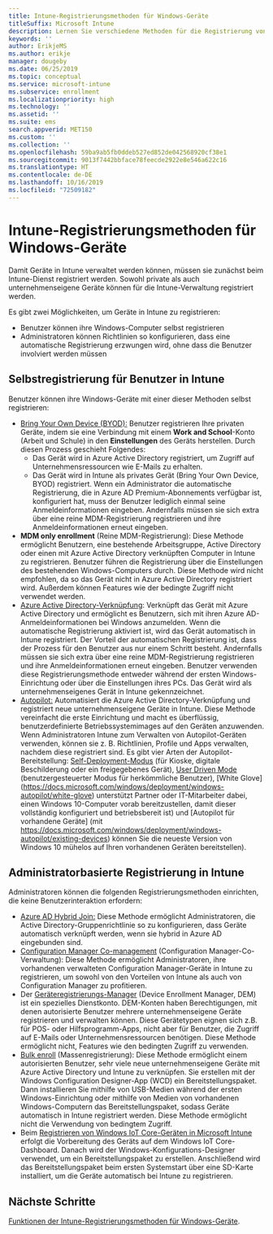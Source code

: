 ```yaml
---
title: Intune-Registrierungsmethoden für Windows-Geräte
titleSuffix: Microsoft Intune
description: Lernen Sie verschiedene Methoden für die Registrierung von Windows-Geräten in Intune kennen
keywords: ''
author: ErikjeMS
ms.author: erikje
manager: dougeby
ms.date: 06/25/2019
ms.topic: conceptual
ms.service: microsoft-intune
ms.subservice: enrollment
ms.localizationpriority: high
ms.technology: ''
ms.assetid: ''
ms.suite: ems
search.appverid: MET150
ms.custom: ''
ms.collection: ''
ms.openlocfilehash: 59ba9ab5fb0ddeb527ed852de042568920cf38e1
ms.sourcegitcommit: 9013f7442bbface78feecde2922e8e546a622c16
ms.translationtype: HT
ms.contentlocale: de-DE
ms.lasthandoff: 10/16/2019
ms.locfileid: "72509182"
---
```

# <a name="intune-enrollment-methods-for-windows-devices"></a>Intune-Registrierungsmethoden für Windows-Geräte

Damit Geräte in Intune verwaltet werden können, müssen sie zunächst beim Intune-Dienst registriert werden. Sowohl private als auch unternehmenseigene Geräte können für die Intune-Verwaltung registriert werden. 

Es gibt zwei Möglichkeiten, um Geräte in Intune zu registrieren:
- Benutzer können ihre Windows-Computer selbst registrieren 
- Administratoren können Richtlinien so konfigurieren, dass eine automatische Registrierung erzwungen wird, ohne dass die Benutzer involviert werden müssen

## <a name="user-self-enrollment-in-intune"></a>Selbstregistrierung für Benutzer in Intune

Benutzer können ihre Windows-Geräte mit einer dieser Methoden selbst registrieren:

- [Bring Your Own Device (BYOD):](https://docs.microsoft.com/intune-user-help/enroll-windows-10-device) Benutzer registrieren Ihre privaten Geräte, indem sie eine Verbindung mit einem **Work and School**-Konto (Arbeit und Schule) in den **Einstellungen** des Geräts herstellen. Durch diesen Prozess geschieht Folgendes:
  - Das Gerät wird in Azure Active Directory registriert, um Zugriff auf Unternehmensressourcen wie E-Mails zu erhalten.
  - Das Gerät wird in Intune als privates Gerät (Bring Your Own Device, BYOD) registriert.
Wenn ein Administrator die automatische Registrierung, die in Azure AD Premium-Abonnements verfügbar ist, konfiguriert hat, muss der Benutzer lediglich einmal seine Anmeldeinformationen eingeben. Andernfalls müssen sie sich extra über eine reine MDM-Registrierung registrieren und ihre Anmeldeinformationen erneut eingeben.  
- **MDM only enrollment** (Reine MDM-Registrierung): Diese Methode ermöglicht Benutzern, eine bestehende Arbeitsgruppe, Active Directory oder einen mit Azure Active Directory verknüpften Computer in Intune zu registrieren. Benutzer führen die Registrierung über die Einstellungen des bestehenden Windows-Computers durch. Diese Methode wird nicht empfohlen, da so das Gerät nicht in Azure Active Directory registriert wird. Außerdem können Features wie der bedingte Zugriff nicht verwendet werden.
- [Azure Active Directory-Verknüpfung](https://docs.microsoft.com/azure/active-directory/user-help/user-help-join-device-on-network): Verknüpft das Gerät mit Azure Active Directory und ermöglicht es Benutzern, sich mit ihren Azure AD-Anmeldeinformationen bei Windows anzumelden. Wenn die automatische Registrierung aktiviert ist, wird das Gerät automatisch in Intune registriert. Der Vorteil der automatischen Registrierung ist, dass der Prozess für den Benutzer aus nur einem Schritt besteht. Andernfalls müssen sie sich extra über eine reine MDM-Registrierung registrieren und ihre Anmeldeinformationen erneut eingeben. Benutzer verwenden diese Registrierungsmethode entweder während der ersten Windows-Einrichtung oder über die Einstellungen ihres PCs. Das Gerät wird als unternehmenseigenes Gerät in Intune gekennzeichnet.
- [Autopilot:](enrollment-autopilot.md) Automatisiert die Azure Active Directory-Verknüpfung und registriert neue unternehmenseigene Geräte in Intune. Diese Methode vereinfacht die erste Einrichtung und macht es überflüssig, benutzerdefinierte Betriebssystemimages auf den Geräten anzuwenden. Wenn Administratoren Intune zum Verwalten von Autopilot-Geräten verwenden, können sie z. B. Richtlinien, Profile und Apps verwalten, nachdem diese registriert sind.  Es gibt vier Arten der Autopilot-Bereitstellung: [Self-Deployment-Modus](https://docs.microsoft.com/windows/deployment/windows-autopilot/self-deploying) (für Kioske, digitale Beschilderung oder ein freigegebenes Gerät), [User Driven Mode](https://docs.microsoft.com/windows/deployment/windows-autopilot/user-driven) (benutzergesteuerter Modus für herkömmliche Benutzer), [White Glove] (https://docs.microsoft.com/windows/deployment/windows-autopilot/white-glove) unterstützt Partner oder IT-Mitarbeiter dabei, einen Windows 10-Computer vorab bereitzustellen, damit dieser vollständig konfiguriert und betriebsbereit ist) und [Autopilot für vorhandene Geräte] (mit https://docs.microsoft.com/windows/deployment/windows-autopilot/existing-devices) können Sie die neueste Version von Windows 10 mühelos auf Ihren vorhandenen Geräten bereitstellen).

## <a name="administrator-based-enrollment-in-intune"></a>Administratorbasierte Registrierung in Intune

Administratoren können die folgenden Registrierungsmethoden einrichten, die keine Benutzerinteraktion erfordern:

- [Azure AD Hybrid Join:](https://docs.microsoft.com/windows/client-management/mdm/enroll-a-windows-10-device-automatically-using-group-policy) Diese Methode ermöglicht Administratoren, die Active Directory-Gruppenrichtlinie so zu konfigurieren, dass Geräte automatisch verknüpft werden, wenn sie hybrid in Azure AD eingebunden sind. 
- [Configuration Manager Co-management](https://docs.microsoft.com/sccm/comanage/overview) (Configuration Manager-Co-Verwaltung): Diese Methode ermöglicht Administratoren, ihre vorhandenen verwalteten Configuration Manager-Geräte in Intune zu registrieren, um sowohl von den Vorteilen von Intune als auch von Configuration Manager zu profitieren. 
- Der [Geräteregistrierungs-Manager](device-enrollment-manager-enroll.md) (Device Enrollment Manager, DEM) ist ein spezielles Dienstkonto. DEM-Konten haben Berechtigungen, mit denen autorisierte Benutzer mehrere unternehmenseigene Geräte registrieren und verwalten können. Diese Gerätetypen eignen sich z.B. für POS- oder Hilfsprogramm-Apps, nicht aber für Benutzer, die Zugriff auf E-Mails oder Unternehmensressourcen benötigen. Diese Methode ermöglicht nicht, Features wie den bedingten Zugriff zu verwenden. 
- [Bulk enroll](../windows-bulk-enroll.md) (Massenregistrierung): Diese Methode ermöglicht einem autorisierten Benutzer, sehr viele neue unternehmenseigene Geräte mit Azure Active Directory und Intune zu verknüpfen. Sie erstellen mit der Windows Configuration Designer-App (WCD) ein Bereitstellungspaket. Dann installieren Sie mithilfe von USB-Medien während der ersten Windows-Einrichtung oder mithilfe von Medien von vorhandenen Windows-Computern das Bereitstellungspaket, sodass Geräte automatisch in Intune registriert werden. Diese Methode ermöglicht nicht die Verwendung von bedingtem Zugriff. 
- Beim [Registrieren von Windows IoT Core-Geräten in Microsoft Intune](https://docs.microsoft.com/windows/iot-core/manage-your-device/intunedeviceenrollment) erfolgt die Vorbereitung des Geräts auf dem Windows IoT Core-Dashboard. Danach wird der Windows-Konfigurations-Designer verwendet, um ein Bereitstellungspaket zu erstellen. Anschließend wird das Bereitstellungspaket beim ersten Systemstart über eine SD-Karte installiert, um die Geräte automatisch bei Intune zu registrieren.

## <a name="next-steps"></a>Nächste Schritte

[Funktionen der Intune-Registrierungsmethoden für Windows-Geräte](enrollment-method-capab.md).

